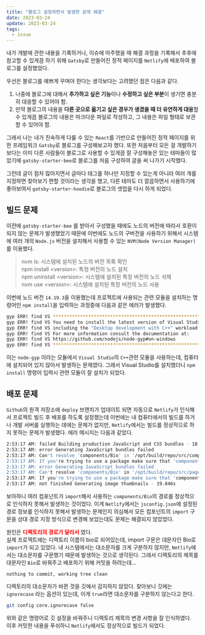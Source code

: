 ```yaml
---
title: "블로그 설정하면서 발생한 문제 해결"
date: 2023-03-24
update: 2023-03-24
tags:
  - issue
---
```


내가 개발에 관한 내용을 기록하거나, 이슈에 마주했을 때 해결 과정을 기록해서 추후에 참고할 수 있게끔 하기 위해 `Gatsby`로 만들어진 정적 페이지를 `Netlify`에 배포하여 블로그를 설정했었다.

우선은 블로그를 예쁘게 꾸며야 한다는 생각보다는 고려했던 점은 다음과 같다.
1. 나중에 블로그에 대해서 **추가하고 싶은 기능**이나 **수정하고 싶은 부분**이 생기면 충분히 대응할 수 있어야 함.
2. 만약 블로그의 내용을 **다른 곳으로 옮기고 싶은 경우가 생겼을 때 더 유연하게 대응**할 수 있게끔 블로그의 내용은 마크다운 파일로 작성하고, 그 내용은 파일 형태로 보관할 수 있어야 함.

그래서 나는 내가 친숙하게 다룰 수 있는 `React`를 기반으로 만들어진 정적 페이지를 위한 프레임워크 `Gatsby`로 블로그를 구성해보고자 했다.
또한 처음부터 모든 걸 개발하기 보다는 이미 다른 사람들이 블로그로 사용할 수 있게끔 잘 구성해놓은 있는 테마들이 많았기에 `gatsby-starter-bee`로 블로그를 처음 구성하여 글을 써 나가기 시작했다.

그런데 글이 점차 많아지면서 글마다 태그를 하나만 지정할 수 있는게 아니라 여러 개를 지정하면 찾아보기 편할 것이라는 생각을 했고, 다른 테마도 더 깔끔하면서 사용하기에 좋아보여서 `gatsby-starter-hoodie`로 블로그의 셋업을 다시 하게 되었다.

## 빌드 문제

이전에 `gatsby-starter-bee` 를 받아서 구성했을 때에도 노드의 버전에 따라서 호환이 되지 않는 문제가 발생했었기 때문에 이번에도 노드의 구버전을 사용하기 위해서 시스템에 여러 개의 `Node.js` 버전을 설치해서 사용할 수 있는 `NVM(Node Version Manager)`를 이용했다.

> nvm ls: 시스템에 설치된 노드의 버전 목록 확인  
> npm install &lt;version&gt;: 특정 버전의 노드 설치  
> npm uninstall &lt;version&gt;: 시스템에 설치된 특정 버전의 노드 삭제   
> nvm use &lt;version&gt;: 시스템에 설치된 특정 버전의 노드 사용  

이번에 노드 버전 `14.19.3`을 이용했는데 프로젝트에 사용되는 관련 모듈을 설치하는 명령어인 `npm install`을 입력하는 과정중에 다음과 같은 에러가 발생했다.

```sh
gyp ERR! find VS **************************************************************
gyp ERR! find VS You need to install the latest version of Visual Studio
gyp ERR! find VS including the "Desktop development with C++" workload.
gyp ERR! find VS For more information consult the documentation at:
gyp ERR! find VS https://github.com/nodejs/node-gyp#on-windows
gyp ERR! find VS **************************************************************
```

이는 `node-gyp` 이라는 모듈에서 `Visual Studio`의 `C++`관련 모듈을 사용하는데, 컴퓨터에 설치되어 있지 않아서 발생하는 문제였다. 그래서 Visual Studio를 설치했더니 `npm install` 명령어 입력시 관련 모듈이 잘 설치가 되었다.  

## 배포 문제

`Github`의 원격 저장소에 `deploy` 브랜치가 업데이트 되면 자동으로 `Netlify`가 인식해서 프로젝트 빌드 후 배포를 하도록 설정했는데 이번에는 내 컴퓨터에서의 빌드를 하거나 개발 서버를 실행하는 데에는 문제가 없지만, `Netlify`에서는 빌드를 정상적으로 하지 못하는 문제가 발생했다. 에러 메시지는 다음과 같았다.

```sh
2:53:17 AM: failed Building production JavaScript and CSS bundles - 18.422s
2:53:17 AM: error Generating JavaScript bundles failed
2:53:17 AM: Can't resolve 'components/Bio' in '/opt/build/repo/src/components/Article/Footer'
2:53:17 AM: If you're trying to use a package make sure that 'components/Bio' is installed. If you're trying to use a local file make sure that the path is correct.
2:53:17 AM: error Generating JavaScript bundles failed
2:53:17 AM: Can't resolve 'components/Bio' in '/opt/build/repo/src/pages'
2:53:17 AM: If you're trying to use a package make sure that 'components/Bio' is installed. If you're trying to use a local file make sure that the path is correct.
2:53:17 AM: not finished Generating image thumbnails - 19.846s
```

보아하니 여러 컴포넌트가 `import`해서 사용하는 `components/Bio`의 경로를 정상적으로 인식하지 못해서 발생하는 것이었다. 이게 `Netlify`에서는 `jsconfig.json`에 설정된 경로 정보를 인식하지 못해서 발생하는 문제인지 의심해서 모든 컴포넌트의 `import` 구문을 상대 경로 지정 방식으로 변경해 보았는데도 문제는 해결되지 않았었다.

원인은 <b style="color: red">**디렉토리의 경로가 달라서**</b> 였다.  
실제 프로젝트에는 디렉토리 이름이 bio로 되어있는데, import 구문은 대문자인 Bio로 `import`가 되고 있었다. 내 시스템에서는 대소문자를 크게 구분하지 않지만, `Netlify`에서는 대소문자를 구문했기 때문에 발생하는 것으로 생각된다. 그래서 디렉토리의 제목를 대문자인 `Bio`로 바꿔주고 배포하기 위해 커밋을 하려는데...

```
nothing to commit, working tree clean
```

디렉토리의 대소문자가 바뀐 것을 깃에서 감지하지 않았다.
찾아보니 깃에는 `ignorecase` 라는 옵션이 있는데, 이게 `true`라면 대소문자를 구분하지 않는다고 한다.

```sh
git config core.ignorecase false
```

위와 같은 명령어로 깃 설정을 바꿔주니 디렉토리 제목의 변경 사항을 잘 인식하였다.  
이후 커밋한 내용을 푸쉬하니 `Netlify`에서도 정상적으로 빌드가 되었다.